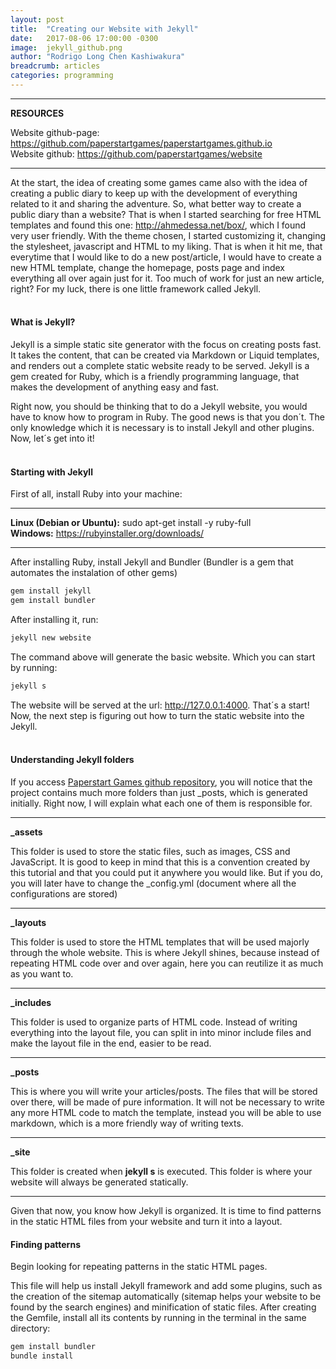 ```yaml
---
layout: post
title:  "Creating our Website with Jekyll"
date:   2017-08-06 17:00:00 -0300
image:  jekyll_github.png
author: "Rodrigo Long Chen Kashiwakura"
breadcrumb: articles
categories: programming
---
```


---
**RESOURCES**

Website github-page: <a href="https://github.com/paperstartgames/paperstartgames.github.io" target="_blank">https://github.com/paperstartgames/paperstartgames.github.io</a><br>
Website github: <a href="https://github.com/paperstartgames/website" target="_blank">https://github.com/paperstartgames/website</a>

---

At the start, the idea of creating some games came also with the idea of creating a public diary to keep up with the development of everything related to it and sharing the adventure. So, what better way to create a public diary than a website? That is when I started searching for free HTML templates and found this one: <a href="http://ahmedessa.net/box/" target="_blank">http://ahmedessa.net/box/</a>, which I found very user friendly. With the theme chosen, I started customizing it, changing the stylesheet, javascript and HTML to my liking. That is when it hit me, that everytime that I would like to do a new post/article, I would have to create a new HTML template, change the homepage, posts page and index everything all over again just for it. Too much of work for just an new article, right? For my luck, there is one little framework called Jekyll. <br><br>

#### What is Jekyll?

Jekyll is a simple static site generator with the focus on creating posts fast. It takes the content, that can be created via Markdown or Liquid templates, and renders out a complete static website ready to be served. Jekyll is a gem created for Ruby, which is a friendly programming language, that makes the development of anything easy and fast.

Right now, you should be thinking that to do a Jekyll website, you would have to know how to program in Ruby. The good news is that you don´t. The only knowledge which it is necessary is to install Jekyll and other plugins. Now, let´s get into it!<br><br>

#### Starting with Jekyll

First of all, install Ruby into your machine:

---

**Linux (Debian or Ubuntu):** sudo apt-get install -y ruby-full<br>
**Windows:** <a href="https://rubyinstaller.org/downloads/" target="_blank">https://rubyinstaller.org/downloads/</a>

---

After installing Ruby, install Jekyll and Bundler (Bundler is a gem that automates the instalation of other gems)

```bash
gem install jekyll
gem install bundler
```

After installing it, run:

```bash
jekyll new website
```

The command above will generate the basic website. Which you can start by running:

```bash
jekyll s
```

The website will be served at the url: <a href="http://127.0.0.1:4000" target="_blank">http://127.0.0.1:4000</a>. That´s a start! Now, the next step is figuring out how to turn the static website into the Jekyll.<br><br>

#### Understanding Jekyll folders

If you access <a href="https://github.com/paperstartgames/website" target="_blank">Paperstart Games github repository</a>, you will notice that the project contains much more folders than just _posts, which is generated initially. Right now, I will explain what each one of them is responsible for.

---
**_assets**

This folder is used to store the static files, such as images, CSS and JavaScript. It is good to keep in mind that this is a convention created by this tutorial and that you could put it anywhere you would like. But if you do, you will later have to change the _config.yml (document where all the configurations are stored)

---

**_layouts**

This folder is used to store the HTML templates that will be used majorly through the whole website. This is where Jekyll shines, because instead of repeating HTML code over and over again, here you can reutilize it as much as you want to.

---

**_includes**

This folder is used to organize parts of HTML code. Instead of writing everything into the layout file, you can split in into minor include files and make the layout file in the end, easier to be read.

---

**_posts**

This is where you will write your articles/posts. The files that will be stored over there, will be made of pure information. It will not be necessary to write any more HTML code to match the template, instead you will be able to use markdown, which is a more friendly way of writing texts.

---

**_site**

This folder is created when **jekyll s** is executed. This folder is where your website will always be generated statically.

---

Given that now, you know how Jekyll is organized. It is time to find patterns in the static HTML files from your website and turn it into a layout.

#### Finding patterns

Begin looking for repeating patterns in the static HTML pages. 

This file will help us install Jekyll framework and add some plugins, such as the creation of the sitemap automatically (sitemap helps your website to be found by the search engines) and minification of static files. After creating the Gemfile, install all its contents by running in the terminal in the same directory:

```bash
gem install bundler
bundle install
```

